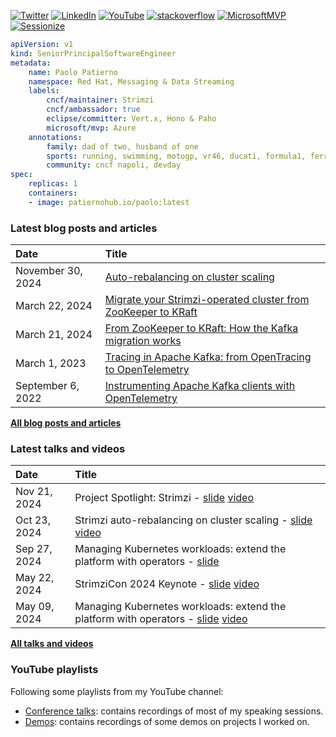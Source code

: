 [![Twitter](https://img.shields.io/badge/Twitter-1DA1F2?style=flat&logo=Twitter&logoColor=white&link=https://twitter.com/ppatierno)](https://twitter.com/ppatierno)
[![LinkedIn](https://img.shields.io/badge/LinkedIn-0077B5?style=flat&logo=LinkedIn&logoColor=white&link=https://www.linkedin.com/in/paolopatierno/)](https://www.linkedin.com/in/paolopatierno/)
[![YouTube](https://img.shields.io/badge/YouTube-red?style=flat&logo=YouTube&logoColor=white&link=https://www.youtube.com/channel/UCxVqQCMvXlQKuO4G6vSTRDQ)](https://www.youtube.com/@ppatierno)
[![stackoverflow](https://img.shields.io/static/v1?style=flat-square&logo=stackoverflow&label=&message=StackOverflow&color=5b5b5b&labelColor=5b5b5b)](https://stackoverflow.com/users/2210944/ppatierno)
[![MicrosoftMVP](https://img.shields.io/badge/-Microsoft%20MVP-blue?style=flat&link=https://mvp.microsoft.com/en-us/PublicProfile/5000734?fullName=Paolo%20Patierno)](https://mvp.microsoft.com/en-us/PublicProfile/5000734?fullName=Paolo%20Patierno)
[![Sessionize](https://img.shields.io/badge/-Sessionize-1AB394?style=flat&logo=sessionize&logoColor=white&link=https://sessionize.com/paolo-patierno/)](https://sessionize.com/paolo-patierno/)

```yaml
apiVersion: v1
kind: SeniorPrincipalSoftwareEngineer
metadata:
    name: Paolo Patierno
    namespace: Red Hat, Messaging & Data Streaming
    labels:
        cncf/maintainer: Strimzi
        cncf/ambassador: true
        eclipse/committer: Vert.x, Hono & Paho
        microsoft/mvp: Azure
    annotations:
        family: dad of two, husband of one
        sports: running, swimming, motogp, vr46, ducati, formula1, ferrari, ssc napoli
        community: cncf napoli, devday
spec:
    replicas: 1
    containers:
    - image: patiernohub.io/paolo:latest   
```

### Latest blog posts and articles

| Date          | Title |
|:--------------|:------|
| November 30, 2024 | [Auto-rebalancing on cluster scaling](https://strimzi.io/blog/2024/11/25/autorebalancing-on-scaling/) |
| March 22, 2024 | [Migrate your Strimzi-operated cluster from ZooKeeper to KRaft](https://strimzi.io/blog/2024/03/22/strimzi-kraft-migration/) |
| March 21, 2024 | [From ZooKeeper to KRaft: How the Kafka migration works](https://strimzi.io/blog/2024/03/21/kraft-migration/) |
| March 1, 2023 | [Tracing in Apache Kafka: from OpenTracing to OpenTelemetry](https://strimzi.io/blog/2023/03/01/opentelemetry/) | 
| September 6, 2022 | [Instrumenting Apache Kafka clients with OpenTelemetry](https://opentelemetry.io/blog/2022/instrument-kafka-clients/) | 

[**All blog posts and articles**](./BLOG_POSTS_ARTICLES.md)

### Latest talks and videos

| Date          | Title |
|:--------------|:------|
| Nov 21, 2024 | Project Spotlight: Strimzi - [slide](https://github.com/ppatierno/presentations/blob/main/2024/2024-11-21%20Apache%20Kafka%20on%20Kubernetes%20with%20Strimzi.pdf) [video](https://www.youtube.com/watch?v=QrPJ3mgVkH8) |
| Oct 23, 2024 | Strimzi auto-rebalancing on cluster scaling - [slide](https://github.com/ppatierno/presentations/blob/main/2024/2024-10-23%20Strimzi%20Autorebalancing.pdf) [video](https://www.youtube.com/watch?v=u6qHPL-VXRE) |
| Sep 27, 2024 | Managing Kubernetes workloads: extend the platform with operators - [slide](https://github.com/ppatierno/presentations/blob/main/2024/2024-09-27%20Managing%20Kubernetes%20workloads.pdf) |
| May 22, 2024 | StrimziCon 2024 Keynote - [slide](https://github.com/ppatierno/presentations/blob/main/2024/2024-05-22%20StrimziCon%202024%20Keynote.pdf) [video](https://www.youtube.com/watch?v=m6gq7vXIDZE) |
| May 09, 2024 | Managing Kubernetes workloads: extend the platform with operators - [slide](https://github.com/ppatierno/presentations/blob/main/2024/2024-05-09%20Managing%20Kubernetes%20workloads.pdf) [video](https://www.youtube.com/watch?v=uFpjLDxbbEA) |

[**All talks and videos**](./TALKS_VIDEOS.md)

### YouTube playlists

Following some playlists from my YouTube channel:

* [Conference talks](https://www.youtube.com/playlist?list=PLCO8cNaJZ5Jrmqb9Kd8HVBu57lvtzFO7x): contains recordings of most of my speaking sessions.
* [Demos](https://www.youtube.com/playlist?list=PLCO8cNaJZ5JogHkJ8Vu00Qo8oEQBXIzx2): contains recordings of some demos on projects I worked on.

